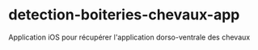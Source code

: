 # detection-boiteries-chevaux-app
Application iOS pour récupérer l'application dorso-ventrale des chevaux
